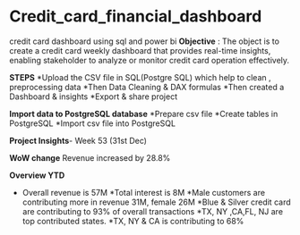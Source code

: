 # Credit_card_financial_dashboard
credit card dashboard using sql and power bi
**Objective** : The object is to create a credit card weekly dashboard that provides real-time insights, enabling stakeholder to analyze or monitor credit card operation effectively.

**STEPS**
*Upload the CSV file in SQL(Postgre SQL) which help to clean , preprocessing data
*Then Data Cleaning & DAX formulas
*Then created a Dashboard & insights
*Export & share project

**Import data to PostgreSQL database** 
*Prepare csv file 
*Create tables in PostgreSQL 
*Import csv file into PostgreSQL

**Project Insights**- Week 53 (31st Dec) 

**WoW change** 
Revenue increased by 28.8%

**Overview YTD**
* Overall revenue is 57M
*Total interest is 8M 
*Male customers are contributing more in revenue 31M, female 26M
*Blue & Silver credit card are contributing to 93% of overall transactions
*TX, NY ,CA,FL, NJ are top contributed states.
*TX, NY & CA is contributing to 68%






